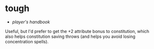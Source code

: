 # tough

- *player's handbook*

Useful, but I'd prefer to get the +2 attribute bonus to constitution, which also helps constitution saving throws (and helps you avoid losing concentration spells).
